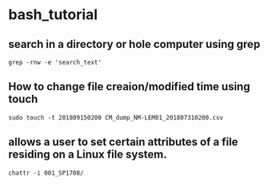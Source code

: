 # bash_tutorial
search in a directory or hole computer using grep
-------------------------------------------------
```
grep -rnw -e 'search_text'
```
How to change file creaion/modified time using touch
----------------------------------------------------
```
sudo touch -t 201809150200 CM_dump_NM-LEM01_201807310200.csv
```
allows a user to set certain attributes of a file residing on a Linux file system.
----------------------------------------------------------------------------------
```
chattr -i 001_SP1708/
```
